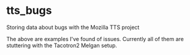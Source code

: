 # tts_bugs
Storing data about bugs with the Mozilla TTS project

The above are examples I've found of issues.  Currently all of them are stuttering with the Tacotron2 Melgan setup.

